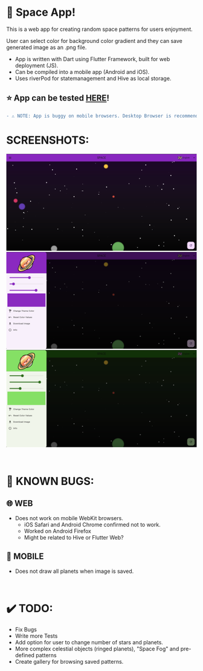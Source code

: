 # 🌌 Space App!
This is a web app for creating random space patterns for users enjoyment. 

User can select color for background color gradient and they can save generated image as an .png file.
- App is written with Dart using Flutter Framework, built for web deployment (JS).
- Can be compiled into a mobile app (Android and iOS).
- Uses riverPod for statemanagement and Hive as local storage.

## ⭐ App can be tested [HERE](https://jyrispaceapp.web.app/#/)! 
```diff
- ⚠️ NOTE: App is buggy on mobile browsers. Desktop Browser is recommended.
```

# SCREENSHOTS:
![Screenshot 1](screenshots/screenshot1.png?raw=true "Screenshot 1")
![Screenshot 2](screenshots/screenshot2.png?raw=true "Screenshot 2")
![Screenshot 3](screenshots/screenshot3.png?raw=true "Screenshot 3")

&nbsp;

# 🐞 KNOWN BUGS:
## 🌐 WEB
- Does not work on mobile WebKit browsers.
    - iOS Safari and Android Chrome confirmed not to work.
    - Worked on Android Firefox
    - Might be related to Hive or Flutter Web?
## 📱 MOBILE
- Does not draw all planets when image is saved.

&nbsp;

# ✔️ TODO:
- Fix Bugs
- Write more Tests
- Add option for user to change number of stars and planets.
- More complex celestial objects (ringed planets), "Space Fog" and pre-defined patterns
- Create gallery for browsing saved patterns.

